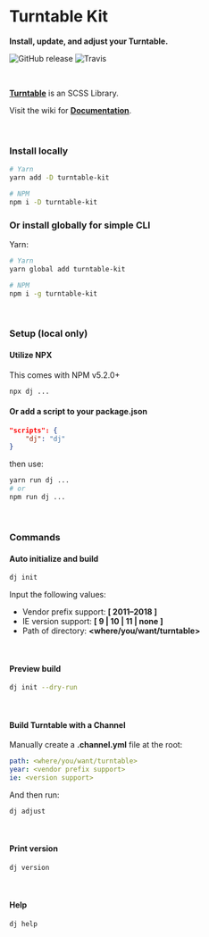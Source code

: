 # Turntable Kit
**Install, update, and adjust your Turntable.**

![GitHub release](https://img.shields.io/github/release/dmbdesignpdx/turntable-kit.svg?style=for-the-badge)
![Travis](https://img.shields.io/travis/dmbdesignpdx/turntable-kit.svg?style=for-the-badge)

<br>

[**Turntable**](https://github.com/dmbdesignpdx/turntable) is an SCSS Library.

Visit the wiki for [**Documentation**](https://github.com/dmbdesignpdx/turntable/wiki).

<br>

### Install locally

```bash
# Yarn
yarn add -D turntable-kit

# NPM
npm i -D turntable-kit
```

### Or install globally for simple CLI

Yarn:

```bash
# Yarn
yarn global add turntable-kit

# NPM
npm i -g turntable-kit
```

<br>

### Setup (local only)

#### Utilize NPX
This comes with NPM v5.2.0+

```bash
npx dj ...
```

#### Or add a script to your package.json

```json
"scripts": {
	"dj": "dj"
}
```

then use:

```bash
yarn run dj ...
# or
npm run dj ...
```

<br>

### Commands

#### Auto initialize and build

```bash
dj init
```

Input the following values:
- Vendor prefix support: **[ 2011&ndash;2018 ]**
- IE version support: **[ 9 | 10 | 11 | none ]**
- Path of directory: **&lt;where/you/want/turntable&gt;**

<br>

#### Preview build

```bash
dj init --dry-run
```

<br>

#### Build Turntable with a Channel

Manually create a **.channel.yml** file at the root:

```yaml
path: <where/you/want/turntable>
year: <vendor prefix support>
ie: <version support>
```
And then run:

```bash
dj adjust
```

<br>

#### Print version

```bash
dj version
```

<br>

#### Help

```bash
dj help
```
